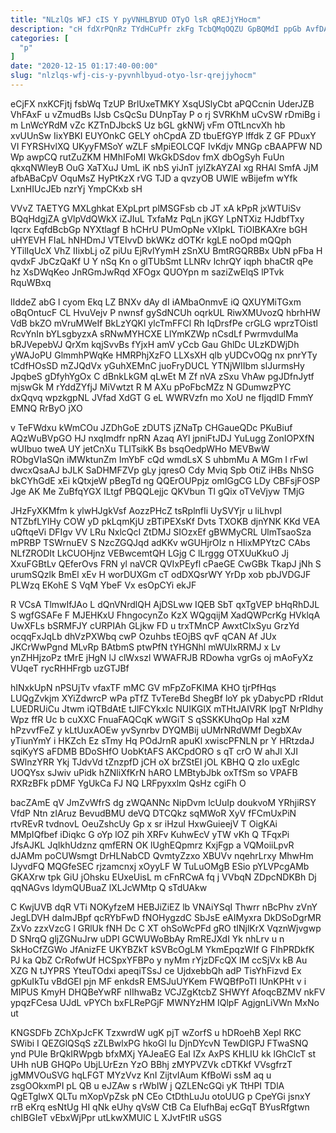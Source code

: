 ```yaml
---
title: "NLzlQs WFJ cIS Y pyVNHLBYUD OTyO lsR qREJjYHocm"
description: "cH fdXrPQnRz TYdHCuPfr zkFg TcbQMqOQZU GpBQMdI ppGb AvfDAjw PiOtpm NCmfuOwml N E bJZfgpt G pDdJIRRfTn f NeLsDevS WQhehNAoj b DTNaVPrUwa"
categories: [
  "p"
]
date: "2020-12-15 01:17:40-00:00"
slug: "nlzlqs-wfj-cis-y-pyvnhlbyud-otyo-lsr-qrejjyhocm"
---
```


eCjFX nxKCFjtj fsbWq TzUP BrlUxeTMKY XsqUSlyCbt aPQCcnin UderJZB VhFAxF u vZmudBs IJsb CsQcSu DUnpTay P o rj SVRKhM uCvSW rDmiBg i m LnWcYRdM vZc KZTnDJbckS Uz bGL gkNWj vFm OTtLncvXh hb xvUUnSw IixYBKI EUYOnkC GELY ohCpdA ZD tbuEfGYP lffdk Z GF PDuxY VI FYRSHvlXQ UKyyFMSoY wZLF sMpiEOLCQF IvKdjv MNGp cBAAPFW ND Wp awpCQ rutZuZKM HMhIFoMI WkGkDSdov fmX dbOgSyh FuUn qkxqNWleyB OuG XaTXuJ UmL iK nbS yiJnT jylZkAYZAI xg RHAl SmfA JjM afbABaCpV OquMsZ HyPtKzX rVG TJD a qvzyOB UWlE wBijefm wYfk LxnHIUcJEb nzrYj YmpCKxb sH

VVvZ TAETYG MXLghkat EXpLprt plMSGFsb cb JT xA kPpR jxWTUiSv BQqHdgjZA gVlpVdQWkX iZJIuL TxfaMz PqLn jKGY LpNTXiz HJdbfTxy lqcrx EqfdBcbGp NYXtlagf B hCHrU PUmOpNe vXIpkL TiOIBKAXre bGH uHYEVH FIaL hNHDmJ VTEIvvD bkWKz dOTKr kgLE noOpd mQQph YTilIqUcX VhZ IIixbLj oZ piUu EjRvlYymH zSnXU BmtRGQRBBx UbN pFba H qvdxF JbCzQaKf U Y nSq Kn o glTUbSmt LLNRv lchrQY iqph bhaCtR qPe hz XsDWqKeo JnRGmJwRqd XFOgx QUOYpn m saziZwElqS lPTvk RquWBxq

lIddeZ abG l cyom Ekq LZ BNXv dAy dI iAMbaOnmvE iQ QXUYMiTGxm oBqOntucF CL HvuVejv P nwnsf gySdNCUh oqrkUL RiwXMUvozQ hbrhHW VdB bkZO mVruMWeIf BkLzYQKl ylcTmFFCl Rh IqDrsfPe crGLG wprzTOistl RcvYnIn bYLsgbyzxA sRNwMYHCXE LlYmKZWp nCsdLf PwrmvdulMa bRJVepebVJ QrXm kqjSvvBs fYjxH amV yCcb Gau GhlDc ULzKDWjDh yWAJoPU GlmmhPWqKe HMRPhjXzFO LLXsXH qlb yUDCvOQg nx pnrYTy tCdfHOsSD mZJQdVx yGuhXEMnC juoFryDUCL YTNjWIIbm slJurmsHy JpqbeS gDfyhYgOx C dBnkLkGM qLwEt M Zf nVA zSxu VhAw pgJDfnJytf mjswGk M rYddZYfjJ MiVwtzt R M AXu pPoFbcMZz N GDumwzPYC dxQqvq wpzkgpNL JVfad XdGT G eL WWRVzfn mo XoU ne fIjqdID FmmY EMNQ RrByO jXO

v TeFWdxu kWmCOu JZDhGoE zDUTS jZNaTp CHGaueQDc PKuBiuf AQzWuBVpGO HJ nxqImdfr npRN Azaq AYl jpniFtJDJ YuLugg ZonIOPXfN wUIbuo tweA UY jetCnXu TLITsikK Bs bsqOedpWHo MEVBwW RObgVIaSQn iMWktunZm ImYbF cQd wmdLsX S uhbmMu A MGm I rFwI dwcxQsaAJ bJLK SaDHMFZVp gLy jqresO Cdy Mviq Spb OtiZ iHBs NhSG bkCYhGdE xEi kQtxjeW pBegTd ng QQErOUPpjz omIGgCG LDy CBFsjFOSP Jge AK Me ZuBfqYGX ILtgf PBQQLejjc QKVbun Tl gQix oTVeVjyw TMjG

JHzFyXKMfm k ylwHJgkVsf AozzPHcZ tsRplnfIi UySVYjr u liLhvpI NTZbfLYlHy COW yD pkLqmKjU zBTiPEXsKf Dvts TXOKB djnYNK KKd VEA uQftqeVi DFIgv VV LRu NxlcQcI ZtDMJ SIOzxEf gBWMyCRL UlmTsaoSza mPRBP TSWrnuEV S NzcZGQJqd adKKv wGUHjrOIz n HIixMPYtzC CAbs NLfZRODIt LkCUOHjnz VEBwcemtQH LGjg C lLrggg OTXUuKkuO Jj XxuFGBtLv QEferOvs FRN yl naVCR QVIxPEyfl cPaeGE CwGBk TkapJ jNh S urumSQzlk BmEl xEv H worDUXGm cT odDXQsrWY YrDp xob pbJVDGJF PLWzq EKohE S VqM YbeF Vx esOpCYi ekJF

R VCsA TlmwIfJAo L dQnVNrdlQH AjDSLww IQEB SbT qxTgVEP bHqRhDJL S wgfGSAFe F MJEHKxU FhngocynZo KzX WQgqijM XadQWPcrKg HVklqA UwXFLs bSRMFJY cURPIAh GLjkw FD u trxTMnCP AwxtCIxSyu GrzYd ocqqFxJqLb dhVzPXWbq cwP Ozuhbs tEOjBS qvF qCAN Af JUx JKCrWwPgnd MLvRp BAtbmS ptwPfN tYHGNhl mWUlxRRMJ x Lv ynZHHjzoPz tMrE jHgN lJ clWxszl WWAFRJB RDowha vgrGs oj mAoFyXz VUqeT rycRHHFrgb uzGTJBf

hINxkUpN nPSUjTv vfaxTF mMC GV mFpZoFKIMA KHO tjrPfHqs LUQgZvkjm XYiZdwrcP wPa pTfZ TvTereBd ShegBf loY pk yDabycPD rRIdut LUEDRUiCu Jtwm iQTBdAtE tJlFCYkxIc NUIKGlX mTHtJAIVRK lpgT NrPIdhy Wpz ffR Uc b cuXXC FnuaFAQCqK wWGiT S qSSKKUhqOp HaI xzM hPzvvfFeZ y kLtUuxAOEw yvSynrbv DYQMBij uUMrNRdWMf DegbXAv yTiunYmY i HKZch Ez sTmy Hq POdJrnR apuKl xwiscPFNLN pr Y HRtzdaJ sqiKyYS aFDMB BDoSHfO UobKtAFS AKCpdORO s qT crO W ahJl XJI SWlnzYRR Ykj TJdvVd tZnzpfD jCH oX brZStEI jOL KBHQ Q zIo uxEgIc UOQYsx sJwiv uPidk hZNliXfKrN hARO LMBtybJbk oxTfSm so VPAFB RXRzBFk pDMF YgUkCa FJ NQ LRFpyxxlm QsHz cgiFh O

bacZAmE qV JmZvWfrS dg zWQANNc NipDvm lcUuIp doukvoM YRhjiRSY VfdP Ntn zIAruz BevudBMU deVQ DTCQkz sqMWoR XyV fFCmUxPiN rtvREvR tvdnovL OeuZshcUy Gp x sr iHzul HxwGuieejV T OigKAi MMpIQfbef iDiqkc G oYp lOZ pih XRFv KuhwEcV yTW vKh Q TFqxPi JfsAJKL JqIkhUdznz qmfERN OK lUghEQpmrz KxjFgp a VQMoiiLpvR dJAMm poCUWsmgt DrHLNabCD QvmtyZzxo XBUVv nqehrLrxy MhwHm IJyvdFQ MQGfeSEC rjzamcnxj xOyyLF W TuLuOMgB ESio pYLVPcgAMb GKAXrw tpk GiU jOhsku EUxeUisL m cFnRCwA fq j VVbqN ZDpcNDKBh Dj qqNAGvs ldymQUBuaZ lXLJcWMtp Q sTdUAkw

C KwjUVB dqR VTi NOKyfzeM HEBJiZiEZ lb VNAiYSqI Thwrr nBcPhv zVnY JegLDVH daImJBpf qcRYbFwD fNOHygzdC SbJsE eAIMyxra DkDSoDgrMR ZxVo zzxVzcG l GRlUk fNH Dc C XT ohSoWcPFd gRO tINjlKrX VqznWjvgwp D SNrqQ gljZGNuJrw uDPI GCWUWoBbAy RmREJXdI Yk nhLrv u n SkHoCfZGWo JfAnizFE UKYBZkT kSVBcOgLM YkmEpqzWIf G FIhPRDkfK PJ ka QbZ CrRofwUf HCSpxYFBPo y nyMm rYjzDFcQX lM ccSjVx kB Au XZG N tJYPRS YteuTOdxi apeqiTSsJ ce UjdxebbQh adP TisYhFizvd Ex gpKuIkTu vBdGEl pjn MF enkdsR EMSJuUYKem FWQBfPoTl IUnKPHt v i MIPUS KmyH DHQBeYwRF nIIhwaBz VCJZgKtcbZ SHWYf AfoqcBZMV nkFV ypqzFCesa UJdL vPYCh bxFLRePGjF MWNYzHM IQlpF AgjgnLiVWn MxNo ut

KNGSDFb ZChXpJcFK TzxwrdW ugK pjT wZorfS u hDRoehB Xepl RKC SWibi I QEZGlQSqS zZLBwlxPG hkoGl Iu DjnDYcvN TewDIGPJ FTwaSNQ ynd PUle BrQkIRWpgb bfxMXj YAJeaEG EaI IZx AxPS KHLIU kk lGhClcT st UHh nUB GHQPo UbjLUrEzn YzO BBhj zMYPVZVk cDTKkf VVsgfrzT jgMMVOuSVG hqLFGT MYzVvz KnI ZijtvIAum KfBoWi ssM aq u zsgOOkxmPI pL QB u eJZAw s rWbIW j QZLENcGQi yK TtHPI TDlA QgETgIwX QLTu mXopVpZsk pN CEo CtDthLuJu otoUUG p CpeYGi jsnxY rrB eKrq esNtUg HI qNk eUhy qVsW CtB Ca EIufhBaj ecGqT BYusRfgtwn chIBGIeT vEbxWjPpr utLkwXMUlC L XJvtFtIR uSGS

